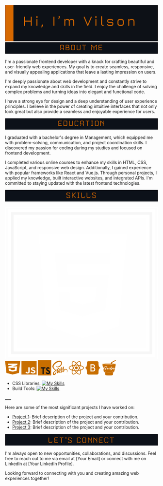 
<img src="https://github.com/VilsonKh/VilsonKh/blob/main/github__heading.png" alt="heading">
<img src="https://github.com/VilsonKh/VilsonKh/blob/main/github__aboutMe.png" alt="aboutMe">


I'm a passionate frontend developer with a knack for crafting beautiful and user-friendly web experiences. My goal is to create seamless, responsive, and visually appealing applications that leave a lasting impression on users.

I'm deeply passionate about web development and constantly strive to expand my knowledge and skills in the field. I enjoy the challenge of solving complex problems and turning ideas into elegant and functional code.

I have a strong eye for design and a deep understanding of user experience principles. I believe in the power of creating intuitive interfaces that not only look great but also provide a seamless and enjoyable experience for users.

<img src="https://github.com/VilsonKh/VilsonKh/blob/main/github__education.png" alt="education">

I graduated with a bachelor's degree in Management, which equipped me with problem-solving, communication, and project coordination skills. I discovered my passion for coding during my studies and focused on frontend development. 

I completed various online courses to enhance my skills in HTML, CSS, JavaScript, and responsive web design. Additionally, I gained experience with popular frameworks like React and Vue.js. Through personal projects, I applied my knowledge, built interactive websites, and integrated APIs. I'm committed to staying updated with the latest frontend technologies.


<img src="https://github.com/VilsonKh/VilsonKh/blob/main/github__skills.png" alt="skill">
<p style={'text-align':'center'}>
  <img src="https://github.com/VilsonKh/VilsonKh/blob/main/html5.svg" alt="html">
  <img src="https://github.com/VilsonKh/VilsonKh/blob/main/css3.svg" alt="css" height="50" width="50">
  <img src="https://github.com/VilsonKh/VilsonKh/blob/main/js.svg" alt="js" height="50" width="50">
  <img src="https://github.com/VilsonKh/VilsonKh/blob/main/TS.svg" alt="ts" height="50" width="44">
  <img src="https://github.com/VilsonKh/VilsonKh/blob/main/sass.svg" alt="sass" height="50" width="50">
  <img src="https://github.com/VilsonKh/VilsonKh/blob/main/react.svg" alt="react" height="50" width="50">
  <img src="https://github.com/VilsonKh/VilsonKh/blob/main/bootstrap.svg" alt="bootstrap" height="50" width="50">
   <img src="https://github.com/VilsonKh/VilsonKh/blob/main/gulp.svg" alt="gulp" height="50" width="50">
</p>

- CSS Libraries: [![My Skills](https://skillicons.dev/icons?i=bootstrap)](https://skillicons.dev)
- Build Tools: [![My Skills](https://skillicons.dev/icons?i=webpack,gulp)](https://skillicons.dev)

<img src="https://github.com/VilsonKh/VilsonKh/blob/main/github__projects.png" alt="projects" width="20">

Here are some of the most significant projects I have worked on:

- [Project 1](link-to-project1): Brief description of the project and your contribution.
- [Project 2](link-to-project2): Brief description of the project and your contribution.
- [Project 3](link-to-project3): Brief description of the project and your contribution.

<img src="https://github.com/VilsonKh/VilsonKh/blob/main/github__connect.png" alt="project">

I'm always open to new opportunities, collaborations, and discussions. Feel free to reach out to me via email at [Your Email] or connect with me on LinkedIn at [Your LinkedIn Profile].

Looking forward to connecting with you and creating amazing web experiences together!



<!--
**VilsonKh/VilsonKh** is a ✨ _special_ ✨ repository because its `README.md` (this file) appears on your GitHub profile.

Here are some ideas to get you started:

- 🔭 I’m currently working on ...
- 🌱 I’m currently learning ...
- 👯 I’m looking to collaborate on ...
- 🤔 I’m looking for help with ...
- 💬 Ask me about ...
- 📫 How to reach me: ...
- 😄 Pronouns: ...
- ⚡ Fun fact: ...
-->
